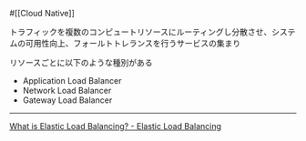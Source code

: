 #[[Cloud Native]]

トラフィックを複数のコンピュートリソースにルーティングし分散させ、システムの可用性向上、フォールトトレランスを行うサービスの集まり

リソースごとに以下のような種別がある

- Application Load Balancer
- Network Load Balancer
- Gateway Load Balancer

---

[What is Elastic Load Balancing? - Elastic Load Balancing](https://docs.aws.amazon.com/elasticloadbalancing/latest/userguide/what-is-load-balancing.html)
